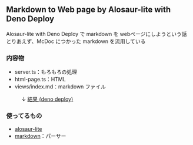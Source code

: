 ## Markdown to Web page by Alosaur-lite with Deno Deploy
Alosaur-lite with Deno Deploy で markdown を webページにしようという話<br>
とりあえず、McDoc につかった markdown を流用している

### 内容物
- server.ts：もろもろの処理
- html-page.ts：HTML
- views/index.md：markdown ファイル<br>

　　　↓
[結果 (deno deploy)](https://dash.deno.com/projects/strong-spider-60)
<br>

### 使ってるもの
- [alosaur-lite](https://github.com/alosaur/alosaur-lite)
- [markdown](https://deno.land/x/markdown@v2.0.0)：パーサー